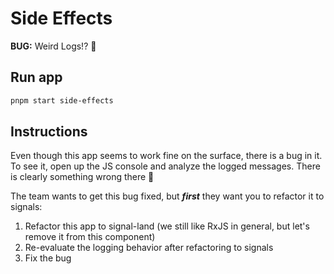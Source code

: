 # Side Effects

**BUG:** Weird Logs!? 🤔

## Run app

```bash
pnpm start side-effects
```

## Instructions

Even though this app seems to work fine on the surface, there is a bug in it. To see it, open up the JS console and analyze the logged messages. There is clearly something wrong there 🤔

The team wants to get this bug fixed, but **_first_** they want you to refactor it to signals:

1. Refactor this app to signal-land (we still like RxJS in general, but let's remove it from this component)
2. Re-evaluate the logging behavior after refactoring to signals
3. Fix the bug

